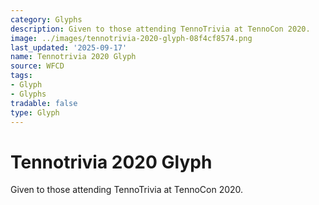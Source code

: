 ```yaml
---
category: Glyphs
description: Given to those attending TennoTrivia at TennoCon 2020.
image: ../images/tennotrivia-2020-glyph-08f4cf8574.png
last_updated: '2025-09-17'
name: Tennotrivia 2020 Glyph
source: WFCD
tags:
- Glyph
- Glyphs
tradable: false
type: Glyph
---
```


# Tennotrivia 2020 Glyph

Given to those attending TennoTrivia at TennoCon 2020.

